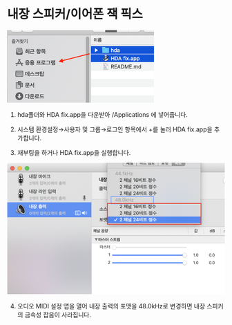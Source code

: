 # 내장 스피커/이어폰 잭 픽스

![사진1](./1.png)

1. hda폴더와 HDA fix.app을 다운받아 /Applications 에 넣어줍니다.

2. 시스템 환경설정→사용자 및 그룹→로그인 항목에서 +를 눌러 HDA fix.app을 추가합니다.

3. 재부팅을 하거나 HDA fix.app을 실행합니다.

![사진1](./2.png)

4. 오디오 MIDI 설정 앱을 열어 내장 출력의 포맷을 48.0kHz로 변경하면 내장 스피커의 금속성 잡음이 사라집니다.